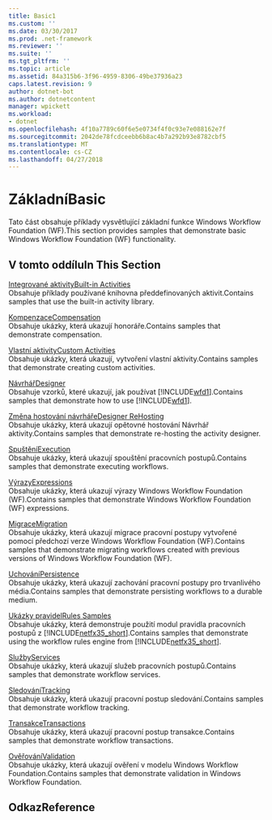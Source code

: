 ```yaml
---
title: Basic1
ms.custom: ''
ms.date: 03/30/2017
ms.prod: .net-framework
ms.reviewer: ''
ms.suite: ''
ms.tgt_pltfrm: ''
ms.topic: article
ms.assetid: 84a315b6-3f96-4959-8306-49be37936a23
caps.latest.revision: 9
author: dotnet-bot
ms.author: dotnetcontent
manager: wpickett
ms.workload:
- dotnet
ms.openlocfilehash: 4f10a7789c60f6e5e0734f4f0c93e7e088162e7f
ms.sourcegitcommit: 2042de78fcdceebb6b8ac4b7a292b93e8782cbf5
ms.translationtype: MT
ms.contentlocale: cs-CZ
ms.lasthandoff: 04/27/2018
---
```

# <a name="basic"></a><span data-ttu-id="0559c-102">Základní</span><span class="sxs-lookup"><span data-stu-id="0559c-102">Basic</span></span>
<span data-ttu-id="0559c-103">Tato část obsahuje příklady vysvětlující základní funkce Windows Workflow Foundation (WF).</span><span class="sxs-lookup"><span data-stu-id="0559c-103">This section provides samples that demonstrate basic Windows Workflow Foundation (WF) functionality.</span></span>  
  
## <a name="in-this-section"></a><span data-ttu-id="0559c-104">V tomto oddílu</span><span class="sxs-lookup"><span data-stu-id="0559c-104">In This Section</span></span>  
 [<span data-ttu-id="0559c-105">Integrované aktivity</span><span class="sxs-lookup"><span data-stu-id="0559c-105">Built-in Activities</span></span>](../../../../docs/framework/windows-workflow-foundation/samples/built-in-activities.md)  
 <span data-ttu-id="0559c-106">Obsahuje příklady používané knihovna předdefinovaných aktivit.</span><span class="sxs-lookup"><span data-stu-id="0559c-106">Contains samples that use the built-in activity library.</span></span>  
  
 [<span data-ttu-id="0559c-107">Kompenzace</span><span class="sxs-lookup"><span data-stu-id="0559c-107">Compensation</span></span>](../../../../docs/framework/windows-workflow-foundation/samples/compensation-samples.md)  
 <span data-ttu-id="0559c-108">Obsahuje ukázky, která ukazují honoráře.</span><span class="sxs-lookup"><span data-stu-id="0559c-108">Contains samples that demonstrate compensation.</span></span>  
  
 [<span data-ttu-id="0559c-109">Vlastní aktivity</span><span class="sxs-lookup"><span data-stu-id="0559c-109">Custom Activities</span></span>](../../../../docs/framework/windows-workflow-foundation/samples/custom-activities.md)  
 <span data-ttu-id="0559c-110">Obsahuje ukázky, která ukazují, vytvoření vlastní aktivity.</span><span class="sxs-lookup"><span data-stu-id="0559c-110">Contains samples that demonstrate creating custom activities.</span></span>  
  
 [<span data-ttu-id="0559c-111">Návrhář</span><span class="sxs-lookup"><span data-stu-id="0559c-111">Designer</span></span>](../../../../docs/framework/windows-workflow-foundation/samples/designer.md)  
 <span data-ttu-id="0559c-112">Obsahuje vzorků, které ukazují, jak používat [!INCLUDE[wfd1](../../../../includes/wfd1-md.md)].</span><span class="sxs-lookup"><span data-stu-id="0559c-112">Contains samples that demonstrate how to use [!INCLUDE[wfd1](../../../../includes/wfd1-md.md)].</span></span>  
  
 [<span data-ttu-id="0559c-113">Změna hostování návrháře</span><span class="sxs-lookup"><span data-stu-id="0559c-113">Designer ReHosting</span></span>](../../../../docs/framework/windows-workflow-foundation/samples/designer-rehosting.md)  
 <span data-ttu-id="0559c-114">Obsahuje ukázky, která ukazují opětovné hostování Návrhář aktivity.</span><span class="sxs-lookup"><span data-stu-id="0559c-114">Contains samples that demonstrate re-hosting the activity designer.</span></span>  
  
 [<span data-ttu-id="0559c-115">Spuštění</span><span class="sxs-lookup"><span data-stu-id="0559c-115">Execution</span></span>](../../../../docs/framework/windows-workflow-foundation/samples/execution.md)  
 <span data-ttu-id="0559c-116">Obsahuje ukázky, která ukazují spouštění pracovních postupů.</span><span class="sxs-lookup"><span data-stu-id="0559c-116">Contains samples that demonstrate executing workflows.</span></span>  
  
 [<span data-ttu-id="0559c-117">Výrazy</span><span class="sxs-lookup"><span data-stu-id="0559c-117">Expressions</span></span>](../../../../docs/framework/windows-workflow-foundation/samples/expressions.md)  
 <span data-ttu-id="0559c-118">Obsahuje ukázky, která ukazují výrazy Windows Workflow Foundation (WF).</span><span class="sxs-lookup"><span data-stu-id="0559c-118">Contains samples that demonstrate Windows Workflow Foundation (WF) expressions.</span></span>  
  
 [<span data-ttu-id="0559c-119">Migrace</span><span class="sxs-lookup"><span data-stu-id="0559c-119">Migration</span></span>](../../../../docs/framework/windows-workflow-foundation/samples/migration.md)  
 <span data-ttu-id="0559c-120">Obsahuje ukázky, která ukazují migrace pracovní postupy vytvořené pomocí předchozí verze Windows Workflow Foundation (WF).</span><span class="sxs-lookup"><span data-stu-id="0559c-120">Contains samples that demonstrate migrating workflows created with previous versions of Windows Workflow Foundation (WF).</span></span>  
  
 [<span data-ttu-id="0559c-121">Uchování</span><span class="sxs-lookup"><span data-stu-id="0559c-121">Persistence</span></span>](../../../../docs/framework/windows-workflow-foundation/samples/persistence.md)  
 <span data-ttu-id="0559c-122">Obsahuje ukázky, která ukazují zachování pracovní postupy pro trvanlivého média.</span><span class="sxs-lookup"><span data-stu-id="0559c-122">Contains samples that demonstrate persisting workflows to a durable medium.</span></span>  
  
 [<span data-ttu-id="0559c-123">Ukázky pravidel</span><span class="sxs-lookup"><span data-stu-id="0559c-123">Rules Samples</span></span>](../../../../docs/framework/windows-workflow-foundation/samples/rules-samples.md)  
 <span data-ttu-id="0559c-124">Obsahuje ukázky, která demonstruje použití modul pravidla pracovních postupů z [!INCLUDE[netfx35_short](../../../../includes/netfx35-short-md.md)].</span><span class="sxs-lookup"><span data-stu-id="0559c-124">Contains samples that demonstrate using the workflow rules engine from [!INCLUDE[netfx35_short](../../../../includes/netfx35-short-md.md)].</span></span>  
  
 [<span data-ttu-id="0559c-125">Služby</span><span class="sxs-lookup"><span data-stu-id="0559c-125">Services</span></span>](../../../../docs/framework/windows-workflow-foundation/samples/services.md)  
 <span data-ttu-id="0559c-126">Obsahuje ukázky, která ukazují služeb pracovních postupů.</span><span class="sxs-lookup"><span data-stu-id="0559c-126">Contains samples that demonstrate workflow services.</span></span>  
  
 [<span data-ttu-id="0559c-127">Sledování</span><span class="sxs-lookup"><span data-stu-id="0559c-127">Tracking</span></span>](../../../../docs/framework/windows-workflow-foundation/samples/tracking.md)  
 <span data-ttu-id="0559c-128">Obsahuje ukázky, která ukazují pracovní postup sledování.</span><span class="sxs-lookup"><span data-stu-id="0559c-128">Contains samples that demonstrate workflow tracking.</span></span>  
  
 [<span data-ttu-id="0559c-129">Transakce</span><span class="sxs-lookup"><span data-stu-id="0559c-129">Transactions</span></span>](../../../../docs/framework/windows-workflow-foundation/samples/transactions.md)  
 <span data-ttu-id="0559c-130">Obsahuje ukázky, která ukazují pracovní postup transakce.</span><span class="sxs-lookup"><span data-stu-id="0559c-130">Contains samples that demonstrate workflow transactions.</span></span>  
  
 [<span data-ttu-id="0559c-131">Ověřování</span><span class="sxs-lookup"><span data-stu-id="0559c-131">Validation</span></span>](../../../../docs/framework/windows-workflow-foundation/samples/validation.md)  
 <span data-ttu-id="0559c-132">Obsahuje ukázky, která ukazují ověření v modelu Windows Workflow Foundation.</span><span class="sxs-lookup"><span data-stu-id="0559c-132">Contains samples that demonstrate validation in Windows Workflow Foundation.</span></span>  
  
## <a name="reference"></a><span data-ttu-id="0559c-133">Odkaz</span><span class="sxs-lookup"><span data-stu-id="0559c-133">Reference</span></span>
